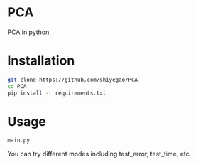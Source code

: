 # PCA
PCA in python

# Installation
```bash
git clone https://github.com/shiyegao/PCA
cd PCA
pip install -r requirements.txt
```

# Usage
```bash
main.py
```

You can try different modes including test_error, test_time, etc.  